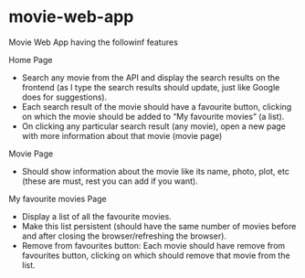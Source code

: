 # movie-web-app

Movie Web App having the followinf features

Home Page
- Search any movie from the API and display the search results on the frontend (as
I type the search results should update, just like Google does for suggestions).
- Each search result of the movie should have a favourite button, clicking on which
the movie should be added to “My favourite movies” (a list).
- On clicking any particular search result (any movie), open a new page with more
information about that movie (movie page)

Movie Page
- Should show information about the movie like its name, photo, plot, etc (these
are must, rest you can add if you want).

My favourite movies Page
- Display a list of all the favourite movies.
- Make this list persistent (should have the same number of movies before and
after closing the browser/refreshing the browser).
- Remove from favourites button: Each movie should have remove from favourites
button, clicking on which should remove that movie from the list.
